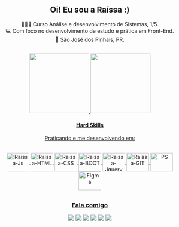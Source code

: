 <h2 align="center"> Oi! Eu sou a Raíssa :) </h1>

<div align="center">
👩🏽‍💻 Curso Análise e desenvolvimento de Sistemas, 1/5.<br>
💻 Com foco no desenvolvimento de estudo e prática em Front-End.<br>
📍 São José dos Pinhais, PR. </div>

##
  

<div align="center">
  <a href="https://github.com/raissamhzl">
  <img height="160em" src="https://github-readme-stats.vercel.app/api?username=raissamhzl&show_icons=true&theme=radical&include_all_commits=true&count_private=true&locale=pt-br&border_radius=40"/>
  <img height="160em" src="https://github-readme-stats.vercel.app/api/top-langs/?username=raissamhzl&layout=compact&langs_count=7&theme=radical&locale=pt-br&border_radius=30&"/>


    
</div>
  <h4 align="center"> Hard Skills </h4>
  <p align="center"> Praticando e me desenvolvendo em:</p>
  <div style="display: inline_block" align="center"><br>
  <img align="center" alt="Raissa-Js" height="50" width="60" src="https://icongr.am/devicon/javascript-original.svg?size=148&color=141321">
  <img align="center" alt="Raissa-HTML" height="50" width="60" src="https://icongr.am/devicon/html5-original-wordmark.svg?size=148&color=141321">
  <img align="center" alt="Raissa-CSS" height="50" width="60" src="https://icongr.am/devicon/css3-original-wordmark.svg?size=148&color=141321">
  <img align="center" alt="Raissa-BOOT" height="50" width="60" src="https://icongr.am/devicon/bootstrap-plain-wordmark.svg?size=148&color=141321">  
  <img align="center" alt="Raissa-Jquery" height="50" width="60" src="https://icongr.am/devicon/jquery-original-wordmark.svg?size=148&color=141321">
  <img align="center" alt="Raissa-GIT" height="50" width="60" src="https://icongr.am/devicon/git-original-wordmark.svg?size=148&color=141321">
  <img align="center" alt="PS" height="50" width="60" src="https://cdn.jsdelivr.net/gh/devicons/devicon/icons/photoshop/photoshop-plain.svg">
  <img align="center" alt="Figma" height="50" width="60" src="https://cdn.jsdelivr.net/gh/devicons/devicon/icons/figma/figma-original.svg">
</div>
  
  ##
  <h3 align="center"> Fala comigo </h3>
  <div align="center"> 
 <a href="https://www.linkedin.com/in/raissamunhoz/" target="_blank"><img src="https://img.shields.io/badge/LinkedIn-0077B5?style=for-the-badge&logo=linkedin&logoColor=white" target="_blank"></a> 
 <a href = "mailto:raissamunhoz4@gmail.com"><img src="https://img.shields.io/badge/Gmail-D14836?style=for-the-badge&logo=gmail&logoColor=white" target="_blank"></a>
 <a href="https://discord.com/users/raissamhzl#5530" target="_blank"><img src="https://img.shields.io/badge/Discord-7289DA?style=for-the-badge&logo=discord&logoColor=white" target="_blank"></a> 
    <a href="https://api.whatsapp.com/send?phone=5541996142535" target="_blank"><img src="https://img.shields.io/badge/WhatsApp-25D366?style=for-the-badge&logo=whatsapp&logoColor=white" target="_blank"></a>
  <a href="https://t.me/raissamhzl" target="_blank"><img src="https://img.shields.io/badge/Telegram-2CA5E0?style=for-the-badge&logo=telegram&logoColor=white" target="_blank"></a> 
  <a href="http://m.me/RaissaMunhoz" target="_blank"><img src="https://img.shields.io/badge/Messenger-00B2FF?style=for-the-badge&logo=messenger&logoColor=white" target="_blank"></a></div>

  ##
  

 
  
